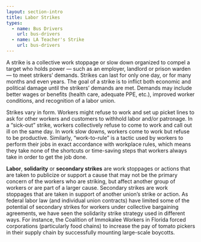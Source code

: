 ```yaml
---
layout: section-intro
title: Labor Strikes
types:
  - name: Bus Drivers
    url: bus-drivers
  - name: LA Teacher's Strike
    url: bus-drivers
---
```


A strike is a collective work stoppage or slow down organized to compel a target who holds power — such as an employer, landlord or prison warden — to meet strikers’ demands. Strikes can last for only one day, or for many months and even years. The goal of a strike is to inflict both economic and political damage until the strikers’ demands are met. Demands may include better wages or benefits (health care, adequate PPE, etc.), improved worker conditions, and recognition of a labor union.

Strikes vary in form. Workers might refuse to work and set up picket lines to ask for other workers and customers to withhold labor and/or patronage. In a “sick-out” strike, workers collectively refuse to come to work and call out ill on the same day. In work slow downs, workers come to work but refuse to be productive. Similarly, “work-to-rule” is a tactic used by workers to perform their jobs in exact accordance with workplace rules, which means they take none of the shortcuts or time-saving steps that workers always take in order to get the job done. 

**Labor**, **solidarity** or **secondary strikes** are work stoppages or actions that are taken to publicize or support a cause that may not be the primary concern of the workers who are striking, but affect another group of workers or are part of a larger cause. Secondary strikes are work stoppages that are taken in support of another union’s strike or action. As federal labor law (and individual union contracts) have limited some of the potential of secondary strikes for workers under collective bargaining agreements, we have seen the solidarity strike strategy used in different ways. For instance, the Coalition of Immokalee Workers in Florida forced corporations (particularly food chains) to increase the pay of tomato pickers in their supply chain by successfully mounting large-scale boycotts.

